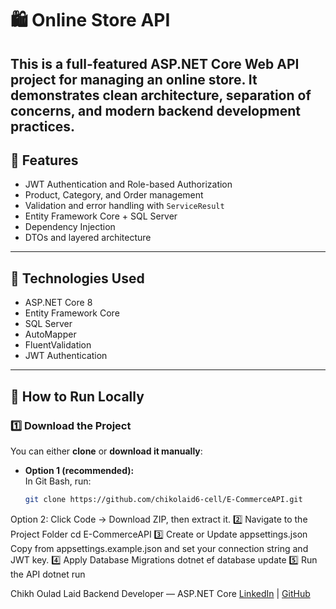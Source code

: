 # 🛍️ Online Store API

This is a full-featured **ASP.NET Core Web API** project for managing an online store.
It demonstrates clean architecture, separation of concerns, and modern backend development practices.
---
## 🚀 Features
- JWT Authentication and Role-based Authorization
- Product, Category, and Order management
- Validation and error handling with `ServiceResult`
- Entity Framework Core + SQL Server
- Dependency Injection
- DTOs and layered architecture
---
## 🧰 Technologies Used
- ASP.NET Core 8
- Entity Framework Core
- SQL Server
- AutoMapper
- FluentValidation
- JWT Authentication
---
## 🧪 How to Run Locally
### 1️⃣ Download the Project
You can either **clone** or **download it manually**:
- **Option 1 (recommended):**  
  In Git Bash, run:  
  ```bash
  git clone https://github.com/chikolaid6-cell/E-CommerceAPI.git
Option 2:
Click Code → Download ZIP, then extract it.
2️⃣ Navigate to the Project Folder
cd E-CommerceAPI
3️⃣ Create or Update appsettings.json
Copy from appsettings.example.json and set your connection string and JWT key.
4️⃣ Apply Database Migrations
dotnet ef database update
5️⃣ Run the API
dotnet run

Chikh Oulad Laid
Backend Developer — ASP.NET Core
[LinkedIn](www.linkedin.com/in/chikh-oulad-laid-534855337) | [GitHub](https://github.com/chikolaid6-cell)
